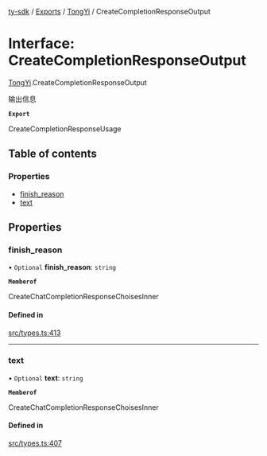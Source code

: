 [ty-sdk](../readme.md) / [Exports](../modules.md) / [TongYi](../modules/TongYi.md) / CreateCompletionResponseOutput

# Interface: CreateCompletionResponseOutput

[TongYi](../modules/TongYi.md).CreateCompletionResponseOutput

输出信息

**`Export`**

CreateCompletionResponseUsage

## Table of contents

### Properties

- [finish\_reason](TongYi.CreateCompletionResponseOutput.md#finish_reason)
- [text](TongYi.CreateCompletionResponseOutput.md#text)

## Properties

### finish\_reason

• `Optional` **finish\_reason**: `string`

**`Memberof`**

CreateChatCompletionResponseChoisesInner

#### Defined in

[src/types.ts:413](https://github.com/isnl/ty-sdk/blob/52769c2/src/types.ts#L413)

___

### text

• `Optional` **text**: `string`

**`Memberof`**

CreateChatCompletionResponseChoisesInner

#### Defined in

[src/types.ts:407](https://github.com/isnl/ty-sdk/blob/52769c2/src/types.ts#L407)
